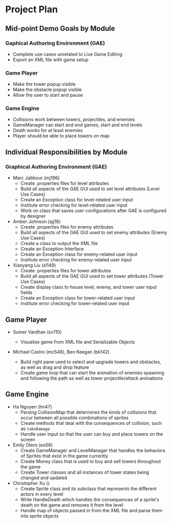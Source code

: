 # Project Plan

## Mid-point Demo Goals by Module

### Gaphical Authoring Environment (GAE)
* Complete use cases unrelated to Live Game Editing
* Export an XML file with game setup 

### Game Player
* Make the tower popup visible
* Make the obstacle popup visible
* Allow the user to start and pause


### Game Engine
* Collisions work between towers, projectiles, and enemies
* GameManager can start and end games, start and end levels
* Death works for at least enemies
* Player should be able to place towers on map



## Individual Responsibilities by Module

### Graphical Authoring Environment (GAE)

* Marc Jabbour (mj196)
    * Create .properties files for level attributes
    * Build all aspects of the GAE GUI used to set level attributes (Level Use Cases)
    * Create an Exception class for level-related user input
    * Institute error checking for level-related user input
    * Work on class that saves user configurations after GAE is configured by designer
* Amber Johnson (ajj18) 
    * Create .properties files for enemy attributes
    * Build all aspects of the GAE GUI used to set enemy attributes (Enemy Use Cases)
    * Create a class to output the XML file
    * Create an Exception Interface
    * Create an Exception class for enemy-related user input
    * Institute error checking for enemy-related user input
* Xiaoyang Liu (xl149)
    * Create .properties files for tower attributes
    * Build all aspects of the GAE GUI used to set tower attributes (Tower Use Cases)
    * Create display class to house level, enemy, and tower user input fields
    * Create an Exception class for tower-related user input
    * Institute error checking for tower-related user input

## Game Player

* Sumer Vardhan (sv110)
    * Visualise game from XML file and Serializable Objects

* Michael Castro (mc546), Ben Keegan (bk142)
    * Build right pane used to select and upgrade towers and obstacles, as well as drag and drop feature
    * Create game loop that can start the animation of enemies spawning and following the path as well as tower projectile/attack animations


## Game Engine

* Ha Nguyen (hn47)
    * Parsing CollisionMap that determines the kinds of collisions that occur between all possible combinations of sprites
    * Create methods that deal with the consequences of collision, such as `takeDamage`
    * Handle user input so that the user can buy and place towers on the screen
* Emily Otero (eo56)
    * Create GameManager and LevelManager that handles the behaviors of Sprites that exist in the game currently
    * Create Money class that is used to buy and sell towers throughout the game
    * Create Tower classes and all instances of tower states being changed and updated
* Christopher Xu ()
    * Create Sprite class and its subclass that represents the different actors in every level
    * Write HandleDeath which handles the consequences of a sprite's death on the game and removes it from the level
    * Handle map of objects passed in from the XML file and parse them into sprite objects 